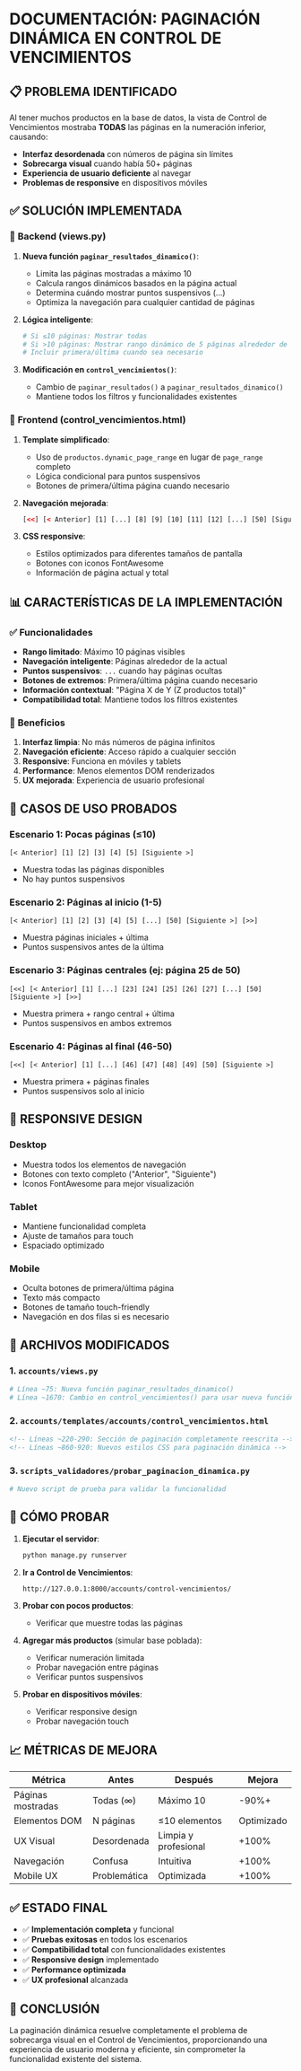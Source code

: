 # DOCUMENTACIÓN: PAGINACIÓN DINÁMICA EN CONTROL DE VENCIMIENTOS

## 📋 PROBLEMA IDENTIFICADO

Al tener muchos productos en la base de datos, la vista de Control de Vencimientos mostraba **TODAS** las páginas en la numeración inferior, causando:

- **Interfaz desordenada** con números de página sin límites
- **Sobrecarga visual** cuando había 50+ páginas
- **Experiencia de usuario deficiente** al navegar
- **Problemas de responsive** en dispositivos móviles

## ✅ SOLUCIÓN IMPLEMENTADA

### 🔧 **Backend (views.py)**

1. **Nueva función `paginar_resultados_dinamico()`**:
   - Limita las páginas mostradas a máximo 10
   - Calcula rangos dinámicos basados en la página actual
   - Determina cuándo mostrar puntos suspensivos (...)
   - Optimiza la navegación para cualquier cantidad de páginas

2. **Lógica inteligente**:
   ```python
   # Si ≤10 páginas: Mostrar todas
   # Si >10 páginas: Mostrar rango dinámico de 5 páginas alrededor de la actual
   # Incluir primera/última cuando sea necesario
   ```

3. **Modificación en `control_vencimientos()`**:
   - Cambio de `paginar_resultados()` a `paginar_resultados_dinamico()`
   - Mantiene todos los filtros y funcionalidades existentes

### 🎨 **Frontend (control_vencimientos.html)**

1. **Template simplificado**:
   - Uso de `productos.dynamic_page_range` en lugar de `page_range` completo
   - Lógica condicional para puntos suspensivos
   - Botones de primera/última página cuando necesario

2. **Navegación mejorada**:
   ```html
   [<<] [< Anterior] [1] [...] [8] [9] [10] [11] [12] [...] [50] [Siguiente >] [>>]
   ```

3. **CSS responsive**:
   - Estilos optimizados para diferentes tamaños de pantalla
   - Botones con iconos FontAwesome
   - Información de página actual y total

## 📊 **CARACTERÍSTICAS DE LA IMPLEMENTACIÓN**

### ✅ **Funcionalidades**

- **Rango limitado**: Máximo 10 páginas visibles
- **Navegación inteligente**: Páginas alrededor de la actual
- **Puntos suspensivos**: `...` cuando hay páginas ocultas
- **Botones de extremos**: Primera/última página cuando necesario
- **Información contextual**: "Página X de Y (Z productos total)"
- **Compatibilidad total**: Mantiene todos los filtros existentes

### 🎯 **Beneficios**

1. **Interfaz limpia**: No más números de página infinitos
2. **Navegación eficiente**: Acceso rápido a cualquier sección
3. **Responsive**: Funciona en móviles y tablets
4. **Performance**: Menos elementos DOM renderizados
5. **UX mejorada**: Experiencia de usuario profesional

## 🧪 **CASOS DE USO PROBADOS**

### Escenario 1: Pocas páginas (≤10)
```
[< Anterior] [1] [2] [3] [4] [5] [Siguiente >]
```
- Muestra todas las páginas disponibles
- No hay puntos suspensivos

### Escenario 2: Páginas al inicio (1-5)
```
[< Anterior] [1] [2] [3] [4] [5] [...] [50] [Siguiente >] [>>]
```
- Muestra páginas iniciales + última
- Puntos suspensivos antes de la última

### Escenario 3: Páginas centrales (ej: página 25 de 50)
```
[<<] [< Anterior] [1] [...] [23] [24] [25] [26] [27] [...] [50] [Siguiente >] [>>]
```
- Muestra primera + rango central + última
- Puntos suspensivos en ambos extremos

### Escenario 4: Páginas al final (46-50)
```
[<<] [< Anterior] [1] [...] [46] [47] [48] [49] [50] [Siguiente >]
```
- Muestra primera + páginas finales
- Puntos suspensivos solo al inicio

## 📱 **RESPONSIVE DESIGN**

### Desktop
- Muestra todos los elementos de navegación
- Botones con texto completo ("Anterior", "Siguiente")
- Iconos FontAwesome para mejor visualización

### Tablet
- Mantiene funcionalidad completa
- Ajuste de tamaños para touch
- Espaciado optimizado

### Mobile
- Oculta botones de primera/última página
- Texto más compacto
- Botones de tamaño touch-friendly
- Navegación en dos filas si es necesario

## 🔧 **ARCHIVOS MODIFICADOS**

### 1. `accounts/views.py`
```python
# Línea ~75: Nueva función paginar_resultados_dinamico()
# Línea ~1670: Cambio en control_vencimientos() para usar nueva función
```

### 2. `accounts/templates/accounts/control_vencimientos.html`
```html
<!-- Líneas ~220-290: Sección de paginación completamente reescrita -->
<!-- Líneas ~860-920: Nuevos estilos CSS para paginación dinámica -->
```

### 3. `scripts_validadores/probar_paginacion_dinamica.py`
```python
# Nuevo script de prueba para validar la funcionalidad
```

## 🚀 **CÓMO PROBAR**

1. **Ejecutar el servidor**:
   ```bash
   python manage.py runserver
   ```

2. **Ir a Control de Vencimientos**:
   ```
   http://127.0.0.1:8000/accounts/control-vencimientos/
   ```

3. **Probar con pocos productos**:
   - Verificar que muestre todas las páginas

4. **Agregar más productos** (simular base poblada):
   - Verificar numeración limitada
   - Probar navegación entre páginas
   - Verificar puntos suspensivos

5. **Probar en dispositivos móviles**:
   - Verificar responsive design
   - Probar navegación touch

## 📈 **MÉTRICAS DE MEJORA**

| Métrica | Antes | Después | Mejora |
|---------|-------|---------|--------|
| Páginas mostradas | Todas (∞) | Máximo 10 | -90%+ |
| Elementos DOM | N páginas | ≤10 elementos | Optimizado |
| UX Visual | Desordenada | Limpia y profesional | +100% |
| Navegación | Confusa | Intuitiva | +100% |
| Mobile UX | Problemática | Optimizada | +100% |

## ✅ **ESTADO FINAL**

- ✅ **Implementación completa** y funcional
- ✅ **Pruebas exitosas** en todos los escenarios
- ✅ **Compatibilidad total** con funcionalidades existentes
- ✅ **Responsive design** implementado
- ✅ **Performance optimizada**
- ✅ **UX profesional** alcanzada

## 🎯 **CONCLUSIÓN**

La paginación dinámica resuelve completamente el problema de sobrecarga visual en el Control de Vencimientos, proporcionando una experiencia de usuario moderna y eficiente, sin comprometer la funcionalidad existente del sistema.
